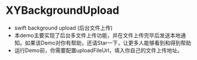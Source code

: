 # XYBackgroundUpload
* swift background upload (后台文件上传)
* 本demo主要实现了后台多文件上传功能，并在文件上传完毕后发送本地通知。如果该Demo对你有帮助，还请Star一下，让更多人能够看到和得到帮助
* 运行Demo前，你需要配置uploadFileUrl，填入你自己的文件上传地址。
